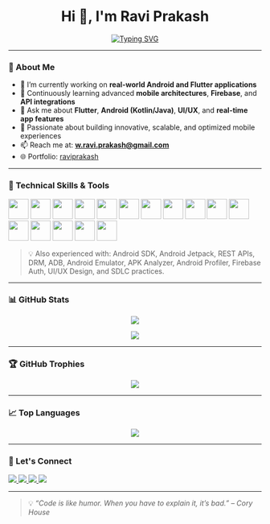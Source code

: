 <h1 align="center">Hi 👋, I'm Ravi Prakash</h1>

<p align="center">
  <a href="https://raviprakash.in" target="_blank">
    <img src="https://readme-typing-svg.demolab.com?font=Fira+Code&duration=3000&pause=1000&center=true&vCenter=true&width=500&lines=Flutter+%26+Android+Developer;Mobile+App+Engineer;UI/UX+Designer;Open+Source+Contributor" alt="Typing SVG" />
  </a>
</p>

---

### 📍 About Me

- 🔭 I’m currently working on **real-world Android and Flutter applications**
- 🌱 Continuously learning advanced **mobile architectures**, **Firebase**, and **API integrations**
- 💬 Ask me about **Flutter**, **Android (Kotlin/Java)**, **UI/UX**, and **real-time app features**
- 🧠 Passionate about building innovative, scalable, and optimized mobile experiences
- 📫 Reach me at: **w.ravi.prakash@gmail.com**
- 🌐 Portfolio: [raviprakash](https://rdsravi.github.io/raviprakash/)

---

### 🧰 Technical Skills & Tools

<p align="left">
  <!-- Mobile Development -->
  <img src="https://cdn.jsdelivr.net/gh/devicons/devicon/icons/flutter/flutter-original.svg" width="40" height="40" />
  <img src="https://cdn.jsdelivr.net/gh/devicons/devicon/icons/dart/dart-original.svg" width="40" height="40" />
  <img src="https://cdn.jsdelivr.net/gh/devicons/devicon/icons/kotlin/kotlin-original.svg" width="40" height="40" />
  <img src="https://cdn.jsdelivr.net/gh/devicons/devicon/icons/java/java-original.svg" width="40" height="40" />

  <!-- Web Development -->
  <img src="https://cdn.jsdelivr.net/gh/devicons/devicon/icons/javascript/javascript-original.svg" width="40" height="40" />
  <img src="https://cdn.jsdelivr.net/gh/devicons/devicon/icons/html5/html5-original.svg" width="40" height="40" />
  <img src="https://cdn.jsdelivr.net/gh/devicons/devicon/icons/css3/css3-original.svg" width="40" height="40" />

  <!-- Tools & Platforms -->
  <img src="https://cdn.jsdelivr.net/gh/devicons/devicon/icons/firebase/firebase-plain.svg" width="40" height="40" />
  <img src="https://cdn.jsdelivr.net/gh/devicons/devicon/icons/git/git-original.svg" width="40" height="40" />
  <img src="https://cdn.jsdelivr.net/gh/devicons/devicon/icons/github/github-original.svg" width="40" height="40" />
  <img src="https://cdn.jsdelivr.net/gh/devicons/devicon/icons/postman/postman-original.svg" width="40" height="40" />
  <img src="https://cdn.jsdelivr.net/gh/devicons/devicon/icons/vscode/vscode-original.svg" width="40" height="40" />
  <img src="https://cdn.jsdelivr.net/gh/devicons/devicon/icons/android/android-original.svg" width="40" height="40" />
  <img src="https://cdn.jsdelivr.net/gh/devicons/devicon/icons/linux/linux-original.svg" width="40" height="40" />
  <img src="https://cdn.jsdelivr.net/gh/devicons/devicon/icons/windows8/windows8-original.svg" width="40" height="40" />
  <img src="https://cdn.jsdelivr.net/gh/devicons/devicon/icons/apple/apple-original.svg" width="40" height="40" />
</p>

> 💡 Also experienced with: Android SDK, Android Jetpack, REST APIs, DRM, ADB, Android Emulator, APK Analyzer, Android Profiler, Firebase Auth, UI/UX Design, and SDLC practices.


---

### 📊 GitHub Stats

<p align="center">
  <img src="https://github-readme-stats.vercel.app/api?username=rdsravi&show_icons=true&theme=radical" />
</p>

<p align="center">
  <img src="https://streak-stats.demolab.com/?user=rdsravi&theme=radical" />
</p>

---

### 🏆 GitHub Trophies

<p align="center">
  <img src="https://github-profile-trophy.vercel.app/?username=rdsravi&theme=radical&no-bg=true&no-frame=true&margin-w=10" />
</p>

---

### 📈 Top Languages

<p align="center">
  <img src="https://github-readme-stats.vercel.app/api/top-langs/?username=rdsravi&layout=compact&theme=radical" />
</p>

---

### 🔗 Let's Connect

<p align="left">
  <a href="https://linkedin.com/in/ravi-prakash-rds" target="_blank">
    <img src="https://img.shields.io/badge/LinkedIn-blue?style=flat&logo=linkedin&logoColor=white" />
  </a>
  <a href="mailto:w.ravi.prakash@gmail.com">
    <img src="https://img.shields.io/badge/Gmail-red?style=flat&logo=gmail&logoColor=white" />
  </a>
  <a href="https://github.com/rdsravi" target="_blank">
    <img src="https://img.shields.io/badge/GitHub-black?style=flat&logo=github&logoColor=white" />
  </a>
  <a href="https://rdsravi.github.io/raviprakash/" target="_blank">
    <img src="https://img.shields.io/badge/Portfolio-darkgreen?style=flat&logo=google-chrome&logoColor=white" />
  </a>
</p>


---

> 💡 _“Code is like humor. When you have to explain it, it’s bad.” – Cory House_
